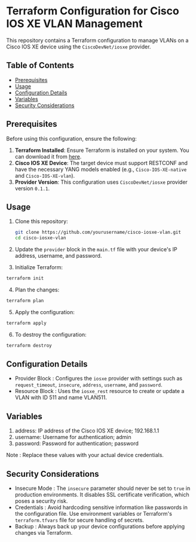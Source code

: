 # Terraform Configuration for Cisco IOS XE VLAN Management

This repository contains a Terraform configuration to manage VLANs on a Cisco IOS XE device using the `CiscoDevNet/iosxe` provider.

## Table of Contents

- [Prerequisites](#prerequisites)
- [Usage](#usage)
- [Configuration Details](#configuration-details)
- [Variables](#variables)
- [Security Considerations](#security-considerations)

## Prerequisites

Before using this configuration, ensure the following:

1. **Terraform Installed**: Ensure Terraform is installed on your system. You can download it from [here](https://www.terraform.io/downloads.html).
2. **Cisco IOS XE Device**: The target device must support RESTCONF and have the necessary YANG models enabled (e.g., `Cisco-IOS-XE-native` and `Cisco-IOS-XE-vlan`).
3. **Provider Version**: This configuration uses `CiscoDevNet/iosxe` provider version `0.1.1`.

## Usage

1. Clone this repository:
   ```bash
   git clone https://github.com/yourusername/cisco-iosxe-vlan.git
   cd cisco-iosxe-vlan
   ```

2. Update the `provider` block in the `main.tf` file with your device's IP address, username, and password.

3. Initialize Terraform:
  ```bash
  terraform init
  ```

4. Plan the changes:
  ```bash
  terraform plan
  ```

5. Apply the configuration:
  ```bash
  terraform apply
  ```

6. To destroy the configuration:
  ```bash
  terraform destroy
  ```

## Configuration Details
* Provider Block : Configures the `iosxe` provider with settings such as `request_timeout`, `insecure`, `address`, `username`, and `password`.
* Resource Block : Uses the `iosxe_rest` resource to create or update a VLAN with ID 511 and name VLAN511.

## Variables
1. address: IP address of the Cisco IOS XE device; 192.168.1.1
2. username: Username for authentication; admin
3. password: Password for authentication; password

Note : Replace these values with your actual device credentials. 

## Security Considerations
* Insecure Mode : The `insecure` parameter should never be set to `true` in production environments. It disables SSL certificate verification, which poses a security risk.
* Credentials : Avoid hardcoding sensitive information like passwords in the configuration file. Use environment variables or Terraform's `terraform.tfvars` file for secure handling of secrets.
* Backup : Always back up your device configurations before applying changes via Terraform.
